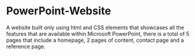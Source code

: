 # PowerPoint-Website
A website built only using html and CSS elements that showcases all the features that are available within Microsoft PowerPoint, there is a total of 5 pages that include a homepage, 2 pages of content, contact page and a reference page.
